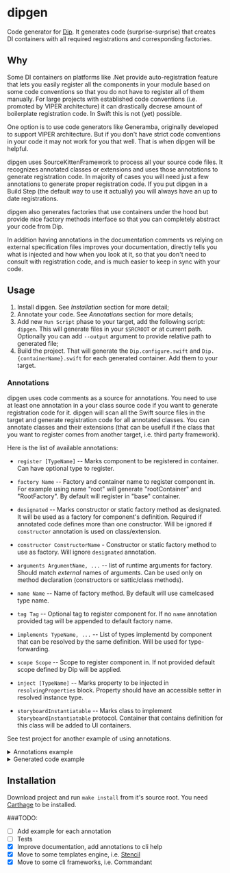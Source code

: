 # dipgen
Code generator for [Dip](https://github.com/AliSoftware/Dip). It generates code (surprise-surprise) that creates DI containers with all required registrations and corresponding factories.

## Why

Some DI containers on platforms like .Net provide auto-registration feature that lets you easily register all the components in your module based on some code conventions so that you do not have to register all of them manually. For large projects with established code conventions (i.e. promoted by VIPER architecture) it can drastically decrese amount of boilerplate registration code. In Swift this is not (yet) possible. 

One option is to use code generators like Generamba, originally developed to support VIPER architecture. But if you don't have strict code conventions in your code it may not work for you that well. That is when dipgen will be helpful. 

dipgen uses SourceKittenFramework to process all your source code files. It recognizes annotated classes or extensions and uses those annotations to generate registration code. In majority of cases you will need just a few annotations to generate proper registration code. If you put dipgen in a Build Step (the default way to use it actually) you will always have an up to date registrations. 

dipgen also generates factories that use containers under the hood but provide nice factory methods interface so that you can completely abstract your code from Dip. 

In addition having annotations in the documentation comments vs relying on external specification files improves your documentation, directly tells you what is injected and how when you look at it, so that you don't need to consult with registration code, and is much easier to keep in sync with your code.

## Usage
1. Install dipgen. See *Installation* section for more detail;
2. Annotate your code. See *Annotations* section for more details;
3. Add new `Run Script` phase to your target, add the following script: `dipgen`. This will generate files in your `$SRCROOT` or at current path. Optionally you can add `--output` argument to provide relative path to generated file;
4. Build the project. That will generate the `Dip.configure.swift` and `Dip.{containerName}.swift` for each generated container. Add them to your target.


### Annotations
dipgen uses code comments as a source for annotations. You need to use at least one annotation in a your class source code if you want to generate registration code for it. dipgen will scan all the Swift source files in the target and generate registration code for all annotated classes. You can annotate classes and their extensions (that can be usefull if the class that you want to register comes from another target, i.e. third party framework).

Here is the list of available annotations:

- `register [TypeName]` -- Marks component to be registered in container. Can have optional type to register.

- `factory Name` -- Factory and container name to register component in. For example using name "root" will generate "rootContainer" and "RootFactory". By default will register in "base" container.

- `designated` -- Marks constructor or static factory method as designated. It will be used as a factory for component's definition. Required if annotated code defines more than one constructor. Will be ignored if `constructor` annotation is used on class/extension.

- `constructor ConstructorName` - Constructor or static factory method to use as factory. Will ignore `designated` annotation.

- `arguments ArgumentName, ...` -- list of runtime arguments for factory. Should match _external_ names of arguments. Can be used only on method declaration (constructors or sattic/class methods).

- `name Name` -- Name of factory method. By default will use camelcased type name.

- `tag Tag` -- Optional tag to register component for. If no `name` annotation provided tag will be appended to default factory name.

- `implements TypeName, ...` -- List of types implementd by component that can be resolved by the same definition. Will be used for type-forwarding.

- `scope Scope` -- Scope to register component in. If not provided default scope defined by Dip will be applied.

- `inject [TypeName]` -- Marks property to be injected in `resolvingProperties` block. Property should have an accessible setter in resolved instance type.

- `storyboardInstantiatable` -- Marks class to implement `StoryboardInstantiatable` protocol. Container that contains definition for this class will be added to UI containers.

See test project for another example of using annotations.

<details>
<summary>Annotations example</summary>

```swift
import UIKit

/**
 @dip.storyboardInstantiatable
 @dip.constructor init
 */
class ListViewController: UIViewController {}

/**
 Some Real docs
 */
/**
 @dip.register ListWireframe
 @dip.name listWireframe
 @dip.scope Unique
 @dip.factory listModule
 @dip.tag some tag
 @dip.implements SomeProtocol
 */
class ListWireframe: SomeProtocol {
    
    /**
     @dip.inject AddWireframe
     @dip.tag tag
     */
    var addWireframe: AddWireframe
    
    /**@dip.inject*/
    var listPresenter: ListPresenter?
    
    /**@dip.inject*/var rootWireframe: RootWireframe
    
    init(rootWireframe: RootWireframe, addWireframe: AddWireframe) {
        self.rootWireframe = rootWireframe
        self.addWireframe = addWireframe
    }

    /**
     Designated initializer.
     */
    /**@dip.designated*/
    init(rootWireframe: RootWireframe, addWireframe: AddWireframe, listPresenter: ListPresenter) {
        self.rootWireframe = rootWireframe
        self.addWireframe = addWireframe
        self.listPresenter = listPresenter
    }
    
}
```
</details>
<details>
<summary>Generated code example</summary>

Dip.base.swift

```swift
import UIKit
import DipUI

extension ListViewController: StoryboardInstantiatable {}

let baseContainer = DependencyContainer { container in 
	unowned let container = container
	DependencyContainer.uiContainers.append(container)

	container.register(.Shared, factory: ListViewController.init)
}

class BaseFactory {

	private let container: DependencyContainer
	
	init(container: DependencyContainer = baseContainer) {
		self.container = container
	}

	func listViewController() -> ListViewController {
		return try! container.resolve()
	}
}

```

Dip.listModule.swift

```swift
import Dip

let listModuleContainer = DependencyContainer { container in 
	unowned let container = container

	let listWireframe = container.register(.Unique, type: ListWireframe.self, tag: "some tag", factory: ListWireframe.init(rootWireframe:addWireframe:listPresenter:))
		.implements(SomeProtocol.self)
		.resolvingProperties { container, resolved in 
			resolved.addWireframe = try container.resolve(tag: "tag") as AddWireframe
			resolved.listPresenter = try container.resolve()
			resolved.rootWireframe = try container.resolve()
		}
}

class ListModuleFactory {

	private let container: DependencyContainer

	init(container: DependencyContainer = listModuleContainer) {
		self.container = container
	}

	func listWireframeSomeTag() -> ListWireframe {
		return try! container.resolve(tag: "some tag")
	}

}

```

Dip.configure.swift

```swift
extension DependencyContainer {

	static func configureAll() {
		_ = baseContainer
		_ = listModule
	}

	static func bootstrapAll() throws {
		try baseContainer.bootstrap()
		try listModule.bootstrap()
	}

}
```
</details>

## Installation

Download project and run `make install` from it's source root. You need [Carthage](https://github.com/Carthage/Carthage) to be installed.


###TODO:

- [ ] Add example for each annotation
- [ ] Tests
- [x] Improve documentation, add annotations to cli help
- [x] Move to some templates engine, i.e. [Stencil](https://github.com/kylef/Stencil)
- [x] Move to some cli frameworks, i.e. Commandant
